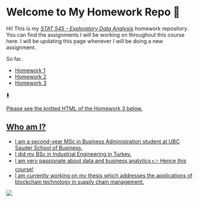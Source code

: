 # Welcome to My Homework Repo :star2:

Hi! This is my <a href="https://stat545.stat.ubc.ca/#html">*STAT 545 - Exploratory Data Analysis*</a> homework repository. You can find the assignments I will be working on throughout this course here. I will be updating this page whenever I will be doing a new assignment.


So far..

- <a href="https://github.com/STAT545-UBC-hw-2019-20/stat545-hw-aylinmumcular/tree/master/Homework%201#html"> Homework 1
- <a href="https://github.com/STAT545-UBC-hw-2019-20/stat545-hw-aylinmumcular/tree/master/Homework%202"> Homework 2 
- <a href="https://github.com/STAT545-UBC-hw-2019-20/stat545-hw-aylinmumcular/blob/master/README.md#html"> Homework 3


:arrow_down:


Please see the knitted HTML of the Homework 3 below.
<a href="https://stat545-ubc-hw-2019-20.github.io/stat545-hw-aylinmumcular/Homework%203/HW3-Data-Analysis.html">


## Who am I?

- I am a second-year MSc in Business Administration student at UBC Sauder School of Business. 
- I did my BSc in Industrial Engineering in Turkey. 
- I am very passionate about data and business analytics :point_right: Hence this course! 
- I am currently working on my thesis which addresses the applications of blockchain technology in supply chain management. 

![](https://imgs.xkcd.com/comics/git_commit.png)


